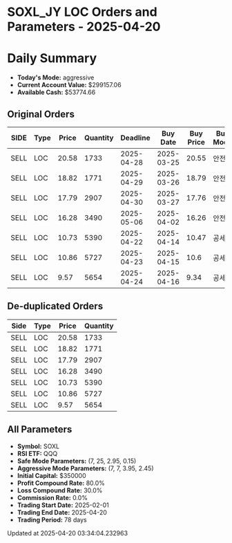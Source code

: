 # SOXL_JY LOC Orders and Parameters - 2025-04-20

# Daily Summary

- **Today's Mode:** aggressive
- **Current Account Value:** $299157.06
- **Available Cash:** $53774.66

## Original Orders

| SIDE | Type | Price | Quantity | Deadline | Buy Date | Buy Price | Buy Mode |
|------|------|-------|----------|----------|----------|-----------|----------|
| SELL | LOC | 20.58 | 1733 | 2025-04-28 | 2025-03-25 | 20.55 | 안전 |
| SELL | LOC | 18.82 | 1771 | 2025-04-29 | 2025-03-26 | 18.79 | 안전 |
| SELL | LOC | 17.79 | 2907 | 2025-04-30 | 2025-03-27 | 17.76 | 안전 |
| SELL | LOC | 16.28 | 3490 | 2025-05-06 | 2025-04-02 | 16.26 | 안전 |
| SELL | LOC | 10.73 | 5390 | 2025-04-22 | 2025-04-14 | 10.47 | 공세 |
| SELL | LOC | 10.86 | 5727 | 2025-04-23 | 2025-04-15 | 10.6 | 공세 |
| SELL | LOC | 9.57 | 5654 | 2025-04-24 | 2025-04-16 | 9.34 | 공세 |

## De-duplicated Orders

| Side | Type | Price | Quantity |
|------|------|-------|----------|
| SELL | LOC | 20.58 | 1733 |
| SELL | LOC | 18.82 | 1771 |
| SELL | LOC | 17.79 | 2907 |
| SELL | LOC | 16.28 | 3490 |
| SELL | LOC | 10.73 | 5390 |
| SELL | LOC | 10.86 | 5727 |
| SELL | LOC | 9.57 | 5654 |

## All Parameters

- **Symbol:** SOXL
- **RSI ETF:** QQQ
- **Safe Mode Parameters:** (7, 25, 2.95, 0.15)
- **Aggressive Mode Parameters:** (7, 7, 3.95, 2.45)
- **Initial Capital:** $350000
- **Profit Compound Rate:** 80.0%
- **Loss Compound Rate:** 30.0%
- **Commission Rate:** 0.0%
- **Trading Start Date:** 2025-02-01
- **Trading End Date:** 2025-04-20
- **Trading Period:** 78 days

Updated at 2025-04-20 03:34:04.232963
